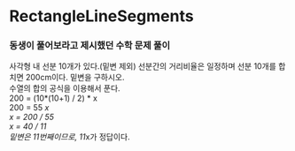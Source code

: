 # RectangleLineSegments
### 동생이 풀어보라고 제시했던 수학 문제 풀이<br>
사각형 내 선분 10개가 있다.(밑변 제외) 선분간의 거리비율은 일정하며 선분 10개를 합치면 200cm이다. 밑변을 구하시오.<br>
수열의 합의 공식을 이용해서 푼다.<br>
200 = (10*(10+1) / 2) * x<br>
200 = 55 *x<br>
x = 200 / 55<br>
x = 40 / 11<br>
밑변은 11번째이므로, 11*x가 정답이다.
